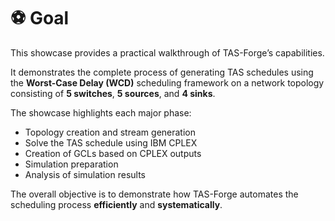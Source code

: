 # ⚽ Goal
This showcase provides a practical walkthrough of TAS-Forge’s capabilities.

It demonstrates the complete process of generating TAS schedules using the **Worst-Case Delay (WCD)** scheduling framework on a network topology consisting of **5 switches**, **5 sources**, and **4 sinks**.

The showcase highlights each major phase: 
- Topology creation and stream generation
- Solve the TAS schedule using IBM CPLEX
- Creation of GCLs based on CPLEX outputs
- Simulation preparation
- Analysis of simulation results

The overall objective is to demonstrate how TAS-Forge automates the scheduling process **efficiently** and **systematically**. 


